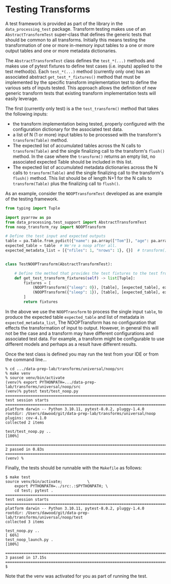 # Testing Transforms
A test framework is provided as part of the library in the `data_processing_test` package.
Transform testing makes use of an `AbstractTransformTest` super-class that defines 
the generic tests that should be common to all transforms.
Initially this means testing the transformation of one or more in-memory 
input tables to a one or more output tables and one or more metadata dictionaries.

The `AbstractTransformTest` class defines the `test_*(...)` methods and makes use 
of pytest fixtures to define test cases (i.e. inputs) applied to the test method(s).
Each `test_*(...)` method (currently only one) has an associated abstract
`get_test_*_fixtures()` method that must be implemented by the specific
transform implementation test to define the various sets of inputs tested.
This approach allows the definition of new generic transform tests that existing
transform implementation tests will easily leverage.

The first (currently only test) is a the `test_transform()` method that takes the
following inputs:
* the transform implementation being tested, properly configured with the configuration
dictionary for the associated test data.
* a list of N (1 or more) input tables to be processed with the transform's `transform(Table)` method.
* The expected list of accumulated tables across the N calls to 
`transform(Table)` and the single finalizing call to the transform's `flush()` method.
In the case where the `transform()` returns an empty list, no associated expected Table 
should be included in this list. 
* The expected list of accumulated metadata dictionaries across the N calls to `transform(Table)`
  and the single finalizing call to the transform's `flush()` method.  This list should be of
length N+1 for the N calls to `transform(Table)` plus the finalizing call to `flush()`.

As an example, consider the `NOOPTransformTest` developed as ane example of the testing
framework.

```python
from typing import Tuple

import pyarrow as pa
from data_processing.test_support import AbstractTransformTest
from noop_transform_ray import NOOPTransform

# Define the test input and expected outputs
table = pa.Table.from_pydict({"name": pa.array(["Tom"]), "age": pa.array([23])})
expected_table = table  # We're a noop after all.
expected_metadata_list = [{"nfiles": 1, "nrows": 1}, {}]  # transform() result  # flush() result


class TestNOOPTransform(AbstractTransformTest):

    # Define the method that provides the test fixtures to the test from the super class.
    def get_test_transform_fixtures(self) -> list[Tuple]:
        fixtures = [
            (NOOPTransform({"sleep": 0}), [table], [expected_table], expected_metadata_list),
            (NOOPTransform({"sleep": 1}), [table], [expected_table], expected_metadata_list),
        ]
        return fixtures
```
In the above we use the `NOOPTransform` to process the single input `table`, to produce
the expected table `expected_table` and list of metadata in `expected_metadata_list`, 
The NOOPTransform has no configuration that effects the transformation of input to
output. However, in general this will not be the case and a transform may have different
configurations and associated test data.  For example, a transform might be configurable
to use different models and perhaps as a result have different results. 

Once the test class is defined you may run the test from your IDE or from the command line... 
```shell
% cd .../data-prep-lab/transforms/universal/noop/src
% make venv
% source venv/bin/activate
(venv)% export PYTHONPATH=.../data-prep-lab/transforms/universal/noop/src
(venv)% pytest test/test_noop.py 
================================================================================ test session starts ================================================================================
platform darwin -- Python 3.10.11, pytest-8.0.2, pluggy-1.4.0
rootdir: /Users/dawood/git/data-prep-lab/transforms/universal/noop
plugins: cov-4.1.0
collected 2 items                                                                                                                                                                   

test/test_noop.py ..                                                                                                                                                          [100%]

================================================================================= 2 passed in 0.83s =================================================================================
(venv) % 
```
Finally, the tests should be runnable with the `Makefile`  as follows:
```shell
$ make test
source venv/bin/activate;			\
	export PYTHONPATH=../src:.:$PYTHONPATH;	\
	cd test; pytest . 
========================================================================================== test session starts ==========================================================================================
platform darwin -- Python 3.10.11, pytest-8.0.2, pluggy-1.4.0
rootdir: /Users/dawood/git/data-prep-lab/transforms/universal/noop/test
collected 3 items                                                                                                                                                                                       

test_noop.py ..                                                                                                                                                                                   [ 66%]
test_noop_launch.py .                                                                                                                                                                             [100%]

========================================================================================== 3 passed in 17.15s ===========================================================================================
$
```
Note that the venv was activated for you as part of running the test.



